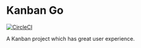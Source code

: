Kanban Go
=========

[![CircleCI](https://circleci.com/gh/fucksong/kanban-go.svg?style=shield)](https://circleci.com/gh/fucksong/kanban-go)

A Kanban project which has great user experience.
